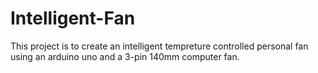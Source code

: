 # Intelligent-Fan

This project is to create an intelligent tempreture controlled personal fan using an arduino uno and a 3-pin 140mm computer fan.
